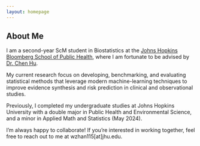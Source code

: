 ```yaml
---
layout: homepage
---
```


## About Me

I am a second-year ScM student in Biostatistics at the [Johns Hopkins Bloomberg School of Public Health](https://publichealth.jhu.edu/), where I am fortunate to be advised by [Dr. Chen Hu](https://profiles.hopkinsmedicine.org/provider/chen-hu/2777794).

My current research focus on developing, benchmarking, and evaluating statistical methods that leverage modern machine-learning techniques to improve evidence synthesis and risk prediction in clinical and observational studies.

Previously, I completed my undergraduate studies at Johns Hopkins University with a double major in Public Health and Environmental Science, and a minor in Applied Math and Statistics (May 2024).

I’m always happy to collaborate! If you’re interested in working together, feel free to reach out to me at wzhan115[at]jhu.edu.